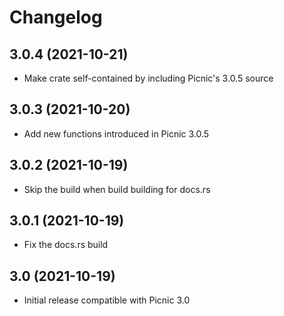 # Changelog

## 3.0.4 (2021-10-21)

* Make crate self-contained by including Picnic's 3.0.5 source

## 3.0.3 (2021-10-20)

* Add new functions introduced in Picnic 3.0.5

## 3.0.2 (2021-10-19)

* Skip the build when build building for docs.rs

## 3.0.1 (2021-10-19)

* Fix the docs.rs build

## 3.0 (2021-10-19)

* Initial release compatible with Picnic 3.0
